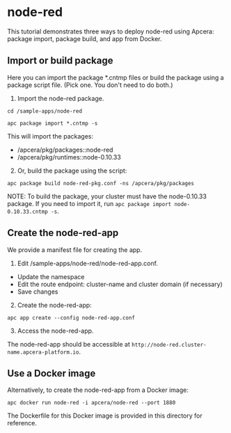 # node-red

This tutorial demonstrates three ways to deploy node-red using Apcera: package import, package build, and app from Docker.

## Import or build package

Here you can import the package *.cntmp files or build the package using a package script file. (Pick one. You don't need to do both.)

1) Import the node-red package.

`cd /sample-apps/node-red`

`apc package import *.cntmp -s`

This will import the packages:

- /apcera/pkg/packages::node-red
- /apcera/pkg/runtimes::node-0.10.33

2) Or, build the package using the script:

`apc package build node-red-pkg.conf -ns /apcera/pkg/packages`

NOTE: To build the package, your cluster must have the node-0.10.33 package. If you need to import it, run `apc package import node-0.10.33.cntmp -s`.

## Create the node-red-app

We provide a manifest file for creating the app.

1) Edit /sample-apps/node-red/node-red-app.conf.

- Update the namespace
- Edit the route endpoint: cluster-name and cluster domain (if necessary)
- Save changes

2) Create the node-red-app:

`apc app create --config node-red-app.conf`

3) Access the node-red-app.

The node-red-app should be accessible at `http://node-red.cluster-name.apcera-platform.io`.

## Use a Docker image

Alternatively, to create the node-red-app from a Docker image:

`apc docker run node-red -i apcera/node-red --port 1880`

The Dockerfile for this Docker image is provided in this directory for reference.